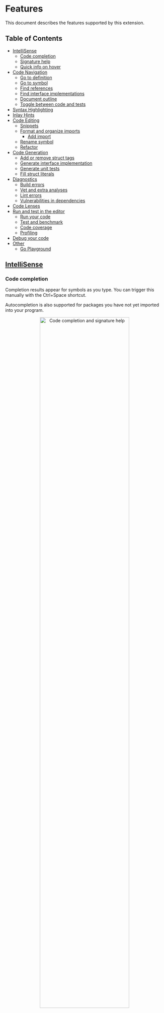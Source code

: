 # Features

This document describes the features supported by this extension.

## Table of Contents

* [IntelliSense](#intellisense)
  * [Code completion](#code-completion)
  * [Signature help](#signature-help)
  * [Quick info on hover](#quick-info-on-hover)
* [Code Navigation](#code-navigation)
  * [Go to definition](#go-to-definition)
  * [Go to symbol](#go-to-symbol)
  * [Find references](#find-references)
  * [Find interface implementations](#find-interface-implementations)
  * [Document outline](#document-outline)
  * [Toggle between code and tests](#toggle-between-code-and-tests)
* [Syntax Highlighting](#syntax-highlighting)
* [Inlay Hints](#inlay-hints)
* [Code Editing](#code-editing)
  * [Snippets](#snippets)
  * [Format and organize imports](#format-and-organize-imports)
    * [Add import](#add-import)
  * [Rename symbol](#rename-symbol)
  * [Refactor](#refactor)
* [Code Generation](#code-generation)
  * [Add or remove struct tags](#add-or-remove-struct-tags)
  * [Generate interface implementation](#generate-interface-implementation)
  * [Generate unit tests](#generate-unit-tests)
  * [Fill struct literals](#fill-struct-literals)
* [Diagnostics](#diagnostics)
  * [Build errors](#build-errors)
  * [Vet and extra analyses](#vet-and-extra-analyses)
  * [Lint errors](#lint-errors)
  * [Vulnerabilities in dependencies](#analyze-vulnerabilities-in-dependencies)
* [Code Lenses](#code-lenses)
* [Run and test in the editor](#run-and-test-in-the-editor)
  * [Run your code](#run-your-code)
  * [Test and benchmark](#test-and-benchmark)
  * [Code coverage](#code-coverage)
  * [Profiling](#profiling)
* [Debug your code](#debugging)
* [Other](#other)
  * [Go Playground](#go-playground)

## [IntelliSense](https://code.visualstudio.com/docs/editor/intellisense)

### Code completion

Completion results appear for symbols as you type. You can trigger this manually with the Ctrl+Space shortcut.

Autocompletion is also supported for packages you have not yet imported into your program.

<div style="text-align: center;"><img src="images/completion-signature-help.gif" alt="Code completion and signature help"  style="width: 75%"> </div>

### Signature help

Information about the signature of a function pops up as you type in its parameters.
### Quick info on hover

Documentation appears when you hover over a symbol.

## [Code Navigation](https://code.visualstudio.com/docs/editor/editingevolved)

### Go to definition

Jump to or peek a symbol's declaration.

<div style="text-align: center;"><img src="images/gotodefinition.gif" alt="Go to definition using the context menu" style="width: 75%"> </div>

### Find references

Find or go to the references of a symbol.

This feature is not available if you are using Go modules **without** [`gopls`](gopls.md), the Go language server.

<div style="text-align: center;"><img src="images/findallreferences.gif" alt="Find references using the context menu" style="width: 75%"> </div>

### Find interface implementations

Find the concrete types that implement a given interface.

This feature is not available if you are using Go modules **without** [`gopls`](gopls.md), the Go language server.

<div style="text-align: center;"><img src="images/implementations.gif" alt="Go to implementations for Server that implements http.Handler and then finds all implementations of http.Handler in the workspace" style="width: 75%"> </div>

### [Go to symbol](https://code.visualstudio.com/docs/editor/editingevolved#_go-to-symbol)

Search for symbols in your file or workspace by opening the Command Palette (Ctrl+Shift+P) and typing `@` for symbols in the current file or `#` for symbols in the entire workspace.

<div style="text-align: center;"><img src="images/workspace-symbols.gif" alt="Use Workspace Symbols to locate Hello in the workspace" style="width: 75%"> </div>

### Call hierarchy

Show all calls from or to a function.

<div style="text-align: center;"><img src="images/callhierarchy.gif" alt="Show call hierarchy and investigate callers of a function" style="width: 75%"> </div>

### Document outline

See all the symbols in the current file in the VS Code's [Outline view](https://code.visualstudio.com/docs/getstarted/userinterface#_outline-view).

<div style="text-align: center;"><img src="images/outline.png" alt="Outline of a Go file" style="width: 75%"> </div>

### Toggle between code and tests

Quickly toggle between a file and its corresponding test file by using the [`Go: Toggle Test File`](commands.md#go-toggle-test-file) command.

<div style="text-align: center;"><img src="images/toggletestfile.gif" alt="Toggle between reverse.go and reverse_test.go" style="width: 75%"> </div>

## Syntax Highlighting

The default syntax highlighting for Go files is implemented in Visual Studio Code using TextMate grammar, not by this extension.

If you are using `gopls`, you can enable [Semantic Highlighting](https://code.visualstudio.com/api/language-extensions/semantic-highlight-guide) for more accurate syntax highlighting based on semantic tokenization using this setting:

```
"gopls": {
  "ui.semanticTokens": true,

  // you can optionally turn on these features for more colors
  // see https://go.dev/issue/45753 and https://go.dev/issue/45792 
  "ui.noSemanticString": true,  // delegates string syntax highlighting to vscode
  "ui.noSemanticNumber": true,  // delegates number syntax highlighting to vscode
}
```

### Go template syntax highlighting

When `gopls`'s semantic tokens feature is enabled, `gopls` also provides semantic tokens for Go template files (language identifier: `gotmpl`). By default, the extension associates all `*.tmpl` or `*.gotmpl` files in the workspace with `gotmpl` language. Users can override the language mode by using Visual Studio Code's UI or the `"files.associations"` setting. See [Visual Studio Code's doc](https://code.visualstudio.com/docs/languages/overview#_changing-the-language-for-the-selected-file) for more details.

<div style="text-align: center;"><img src="images/gotmpl.gif" alt="Enable Go template language support by changing the language ID" style="width: 75%"> </div>

## Inlay Hints

Inlay hints render additional inline information to source code to help you understand what the code does.
They can be enabled/disabled with the `editor.inlayHints.enabled` setting in combination with `go.inlayHints` [settings](settings.md#go.inlayHints.assignVariableTypes) to enable inlay hints types.

### Variable types in assign statements

```go
	i/* int*/, j/* int*/ := 0, len(r)-1
```

### Variable types in range statements
```go
	for k/* int*/, v/* string*/ := range []string{} {
		fmt.Println(k, v)
	}
```
### Composite literal field names
```go
	{/*in: */"Hello, world", /*want: */"dlrow ,olleH"}
```

### Composite literal types
```go
	for _, c := range []struct {
		in, want string
	}{
		/*struct{ in string; want string }*/{"Hello, world", "dlrow ,olleH"},
	}
```
### Constant values
```go
	const (
		KindNone   Kind = iota/* = 0*/
		KindPrint/*  = 1*/
		KindPrintf/* = 2*/
		KindErrorf/* = 3*/
	)
```
### Function type parameters
```go
	myFoo/*[int, string]*/(1, "hello")
```

### Parameter names
```go
	parseInt(/* str: */ "123", /* radix: */ 8)
```

## Code Editing

### [Snippets](https://code.visualstudio.com/docs/editor/userdefinedsnippets)

Predefined snippets for quick coding. These snippets will appear as completion suggestions when you type. Users can also define their own custom snippets (see [Snippets in Visual Studio Code](https://code.visualstudio.com/docs/editor/userdefinedsnippets#_create-your-own-snippets)).

<div style="text-align: center;"><img src="images/snippets-tys.gif" alt="Use the struct type snippet" style="width: 75%"> </div>

### Format and organize imports

Format code and organize imports, either manually or on save.

The extension formats Go code, organizes imports, and removes unused imports by default. For different behavior, please override per-language default settings following [the instruction](advanced.md#formatting-code-and-organizing-imports).

#### Organizing imports

When organizing imports, the imported packages are grouped in the default `goimports` style. In order to group some packages after 3rd-party packages, use the [`"formatting.local"`](settings.md#formattinglocal) setting.

```json
"gopls": {
  "formatting.local": "example.com/myorg,github.com/myorg2"
}
```

#### Add import

The extension organizes imports automatically and can add missing imports if the package is present in your module cache already. However, you can also manually add a new import to your file through the [`Go: Add Import`](commands.md#go-add-import) command. Available packages are offered from module cache (or from your `GOPATH` in GOPATH mode).

<div style="text-align: center;"><img src="images/addimport.gif" alt="Add byte import to Go file" style="width: 75%"> </div>

#### Custom formatter

In addition to the default [`go fmt`](https://pkg.go.dev/cmd/gofmt) style formatter, the language server (`gopls`) supports `github.com/mvdan/gofumpt` style formmating. Use gopls's [`formatting.gofumpt`](settings.md#formattinggofumpt) setting:

```json
"gopls": { "fomatting.gofumpt": true }
```

You can  also configure to use other custom formatter (`golines`) by using the `"go.formatTool"` setting. The custom formatter must operate on file contents from STDIN, and output the formatted result to STDOUT.

```json
"go.formatTools": "custom",
"go.alternateTools": {
  // the binary name if it is in your PATH, or
  // provide the exact path to your
  // custom formatter.
  "customFormatter": "golines"
}
```

### [Rename symbol](https://code.visualstudio.com/docs/editor/refactoring#_rename-symbol)

Rename all occurrences of a symbol in your workspace.

**Note**: For undo after rename to work on Windows, you need to have `diff` tool on your `PATH`.

This feature is not available if you are using Go modules **without** [`gopls`](gopls.md), the Go language server.

<div style="text-align: center;"><img src="images/rename.gif" alt="Rename an exported variable in Go workspace" style="width: 75%"> </div>


### Refactor

Select the area for refactoring (e.g. variable, function body, etc). Click on the Code Action light bulb icon
that appears in the selected area, or select "Refactoring..." or "Rename Symbol" from the VS Code Context menu.
For known issues with this feature see [golang/go#37170](https://github.com/golang/go/issues/37170).

<div style="text-align: center;"><img src="images/extract-variable.gif" alt="Extract to variable followed by a rename" style="width: 75%"> </div>

## Code Generation

### Add or remove struct tags

Use the [`Go: Add Tags to Struct Fields`](commands.md#go-add-tags-to-struct-fields) command to automatically generate or remove [tags](https://pkg.go.dev/reflect?tab=doc#StructTag) for your struct. This feature is provided by the [`gomodifytags`](tools.md#gomodifytags) tool.

<div style="text-align: center;"><img src="images/addtagstostructfields.gif" alt="Add tags to struct fields" style="width: 75%"> </div>

### Generate interface implementation

Use the [`Go: Generate Interface Stubs`](commands.md#go-generate-interface-stubs) command to automatically generate method stubs for a given interface. This feature is provided by the [`impl`](tools.md#impl) tool.

<div style="text-align: center;"><img src="images/generateinterfaceimplementation.gif" alt="Generate functions to implement an interface" style="width: 75%"> </div>

### Generate unit tests

Easily generate unit tests for your project by running one of the [`Go: Generate Unit Tests for ...`](commands.md#go-generate-unit-tests-for-file) commands. This can be done at a function, file, or package level. This feature is provided by the [`gotests`](tools.md#gotests) tool.

<div style="text-align: center;"><img src="images/generateunittestsforfunction.gif" alt="Generate unit tests for a function" style="width: 75%"> </div>

### Fill struct literals

Use the [Code Action](https://code.visualstudio.com/docs/editor/refactoring#_code-actions-quick-fixes-and-refactorings) to automatically fill a struct literal with its default values. The Go language server provides this capability as a `refactor.rewrite` type code action.

<div style="text-align: center;"><img src="images/fillstruct.png" alt="Fill struct literals"> </div>

  **Note**: The old "Go: Fill struct" command was removed in v0.40.0 in favor of the Code Action.

## Diagnostics 

The extension, powered by the Go language server (`gopls`), offers various diagnostics and analyses features,
and often with quick fixes to address detected issues.

### Build errors

Compile and type errors are shown as you type by default. This works not only Go source code, but also `go.mod`, `go.work`, and Go template files.

### Vet and extra analyses

The Go language server (`gopls`) reports [`vet`](https://pkg.go.dev/cmd/vet) errors and runs many useful analyzers as you type. A full list of analyzers that `gopls` uses can be found in the [analyses  settings section](https://github.com/golang/vscode-go/wiki/settings#uidiagnosticanalyses).

### Lint errors

You can configure an extra linter to run on file save. This behavior is configurable through the [`"go.lintOnSave"`](settings.md#go.lintOnSave) setting.

The default lint tool is [`staticcheck`]. Popular alternative linters such as [`golint`], [`golangci-lint`] and [`revive`] can be used instead by configuring the [`"go.lintTool"`](settings.md#go.lintTool) setting. For a complete overview of linter options, see the [documentation for diagnostic tools](tools.md#diagnostics).

### Analyze vulnerabilities in dependencies

The extension checks the 3rd party dependencies in your code and surfaces vulnerabilities known to the [Go vulnerability database](https://vuln.go.dev). There are two modes that complement each other.

* Import-based analysis: this can be enabled using the [`"go.diagnostic.vulncheck": "Imports"`](settings.md#go.diagnostic.vulncheck) setting. You can turn on and off this analysis conveniently with the ["Go: Toggle Vulncheck"](commands.md#go-toggle-vulncheck) command. In this mode, `gopls` reports vulnerabilities that affect packages directly and indirectly used by your code. The diagnostics are reported in the `go.mod` file along with quick fixes to help upgrading vulnerable modules.

* `Govulncheck` analysis: this is based on the [`golang.org/x/vuln/cmd/govulncheck`](https://pkg.go.dev/golang.org/x/vuln/cmd/govulncheck) tool, which is embedded in `gopls`. This provides a low-noise, reliable way to inspect known vulnerabilities. This only surfaces vulnerabilities that actually affect your code, based on which functions in your code are transitively calling vulnerable functions. This can be accessible by the `gopls` [`run_govulncheck`](settings.md#uicodelenses) code lens. The import-based analysis result also provides the `"Run govulncheck to verify"` option as a quick fix. 

<div style="text-align: center;"><img src="images/vulncheck.gif" alt="Vulncheck">
<em>Go: Toggle Vulncheck</em> <a href="https://user-images.githubusercontent.com/4999471/206977512-a821107d-9ffb-4456-9b27-6a6a4f900ba6.mp4">(vulncheck.mp4)</a> </div>

These features require _`gopls` v0.11.0 or newer_.

Please share your feedback at https://go.dev/s/vsc-vulncheck-feedback.
Report a bug and feature request in [our issue tracker](https://github.com/golang/vscode-go/issues/new).

**Notes and Caveats**

- The import-based analysis uses the list of packages in the workspace modules, which may be different from what you see from `go.mod` files if `go.work` or module `replace`/`exclude` is used.
- The govulncheck analysis result can become stale as you modify code or the Go vulnerability database is updated. In order to invalidate the analysis results manually, use the [`"Reset go.mod diagnostics"`] codelens shown on the top of the `go.mod` file. Otherwise, the result will be automatically invalidated after an hour.
- These features currently don't report vulnerabilities in the standard libraries or tool chains. We are still investigating UX on where to surface the findings and how to help users handle the issues.
- The extension does not scan private packages nor send any information on private modules. All the analysis is done by pulling a list of known vulnerable modules from the Go vulnerability database and then computing the intersection locally.

## Run and test in the editor

### Run your code

To run your code without debugging, use the keyboard shortcut `Ctrl+F5` or run the command `Debug: Start without Debugging`. To debug, see [Debugging](#debugging) below.

This command requires you to have a [launch configuration](debugging.md#launch-configuration) in a `launch.json` file. To open or create your `launch.json`, run the `Debug: Open launch.json` command. Use the default `Go: Launch file` configuration.

Behind the scenes, the `Debug: Start without Debugging` command calls `go run`. `go run` usually requires the path to the file to run, so your `launch.json` should contain `"program": "${file}"`.

### Test and benchmark

[Test UI](https://code.visualstudio.com/api/extension-guides/testing) and [Code lenses](https://code.visualstudio.com/blogs/2017/02/12/code-lens-roundup) allow users to easily run tests, benchmarks, and profiles for a given function, file, package, or workspace.

Alternatively, the same functionality is available through a set of commands: [`Go: Test Function At Cursor`](commands.md#go-test-function-at-cursor), [`Go: Test File`](commands.md#go-test-file), [`Go: Test Package`](commands.md#go-test-package), and [`Go: Test All Packages in Workspace`](commands.md#go-test-all-packages-in-workspace).

<div style="text-align: center;"><img src="images/testexplorer.gif" alt="Testing UI" style="width: 75%"> </div>

### Code Coverage

Show code coverage in the editor, either after running a test or on-demand. This can be done via the commands: [`Go: Apply Cover Profile`](commands.md#go-apply-cover-profile) and [`Go: Toggle Test Coverage in Current Package`](commands.md#go-toggle-test-coverage-in-current-package).

### Profiling

"Go Test: Profile" menu in [Test UI](https://code.visualstudio.com/api/extension-guides/testing) collects CPU/Memory/Mutex profiles and allows visualizing them using pprof (`go tool pprof`).

<div style="text-align: center;"><img src="images/testexplorer-pprof.gif" alt="Profiling" style="width: 75%"> </div>

## [Debugging](debugging.md)

This extension offers debugging of Go programs. See the [debugging documentation](debugging.md) for more information.

## Other

### Go Playground

Export your current file to the [Go Playground](https://play.golang.org) via the [`Go: Run On Go Playground`](settings.md#go-run-on-go-playground) command. This is useful for quickly creating a piece of sample code.

[`gopls`]: gopls.md
[`staticcheck`]: https://staticcheck.io/
[`golint`]: https://pkg.go.dev/golang.org/x/lint/golint?tab=overview
[`golangci-lint`]: https://golangci-lint.run/
[`revive`]: https://github.com/mgechev/revive
